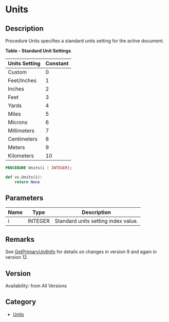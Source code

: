 # Units

## Description
Procedure Units specifies a standard units setting for the active document. 

**Table - Standard Unit Settings**

| Units Setting | Constant |
|---------------|----------|
| Custom        | 0        |
| Feet/Inches   | 1        |
| Inches        | 2        |
| Feet          | 3        |
| Yards         | 4        |
| Miles         | 5        |
| Microns       | 6        |
| Millimeters   | 7        |
| Centimeters   | 8        |
| Meters        | 9        |
| Kilometers    | 10       |

```pascal
PROCEDURE Units(i : INTEGER);
```

```python
def vs.Units(i):
    return None
```

## Parameters
|Name|Type|Description|
|---|---|---|
|i|INTEGER|Standard units setting index value.|

## Remarks
See [GetPrimaryUnitInfo](GetPrimaryUnitInfo.md) for details on changes in version 9 and again in version 12.

## Version
Availability: from All Versions

## Category
* [Units](../Categories/Units.md)
